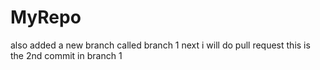 # MyRepo
also added a new branch called branch 1
next i will do pull request
this is the 2nd commit in branch 1

